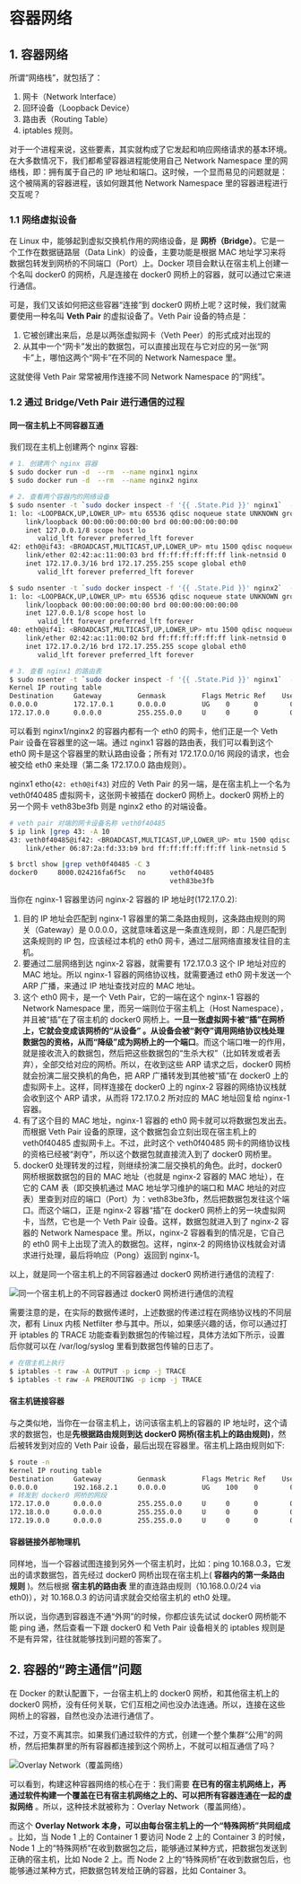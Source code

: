 # 容器网络


## 1. 容器网络
所谓“网络栈”，就包括了：
1. 网卡（Network Interface）
2. 回环设备（Loopback Device）
3. 路由表（Routing Table）
4. iptables 规则。

对于一个进程来说，这些要素，其实就构成了它发起和响应网络请求的基本环境。在大多数情况下，我们都希望容器进程能使用自己 Network Namespace 里的网络栈，即：拥有属于自己的 IP 地址和端口。这时候，一个显而易见的问题就是：这个被隔离的容器进程，该如何跟其他 Network Namespace 里的容器进程进行交互呢？

### 1.1 网络虚拟设备
在 Linux 中，能够起到虚拟交换机作用的网络设备，是 **网桥（Bridge）**。它是一个工作在数据链路层（Data Link）的设备，主要功能是根据 MAC 地址学习来将数据包转发到网桥的不同端口（Port）上。Docker 项目会默认在宿主机上创建一个名叫 docker0 的网桥，凡是连接在 docker0 网桥上的容器，就可以通过它来进行通信。

可是，我们又该如何把这些容器“连接”到 docker0 网桥上呢？这时候，我们就需要使用一种名叫 **Veth Pair** 的虚拟设备了。Veth Pair 设备的特点是：
1. 它被创建出来后，总是以两张虚拟网卡（Veth Peer）的形式成对出现的
2. 从其中一个“网卡”发出的数据包，可以直接出现在与它对应的另一张“网卡”上，哪怕这两个“网卡”在不同的 Network Namespace 里。

这就使得 Veth Pair 常常被用作连接不同 Network Namespace 的“网线”。

### 1.2 通过 Bridge/Veth Pair 进行通信的过程
#### 同一宿主机上不同容器互通
我们现在主机上创建两个 nginx 容器:

```bash
# 1. 创建两个 nginx 容器
$ sudo docker run -d  --rm  --name nginx1 nginx
$ sudo docker run -d  --rm  --name nginx2 nginx

# 2. 查看两个容器内的网络设备
$ sudo nsenter -t `sudo docker inspect -f '{{ .State.Pid }}' nginx1`  -n ip addr
1: lo: <LOOPBACK,UP,LOWER_UP> mtu 65536 qdisc noqueue state UNKNOWN group default qlen 1000
    link/loopback 00:00:00:00:00:00 brd 00:00:00:00:00:00
    inet 127.0.0.1/8 scope host lo
       valid_lft forever preferred_lft forever
42: eth0@if43: <BROADCAST,MULTICAST,UP,LOWER_UP> mtu 1500 qdisc noqueue state UP group default 
    link/ether 02:42:ac:11:00:03 brd ff:ff:ff:ff:ff:ff link-netnsid 0
    inet 172.17.0.3/16 brd 172.17.255.255 scope global eth0
       valid_lft forever preferred_lft forever

$ sudo nsenter -t `sudo docker inspect -f '{{ .State.Pid }}' nginx2`  -n ip addr
1: lo: <LOOPBACK,UP,LOWER_UP> mtu 65536 qdisc noqueue state UNKNOWN group default qlen 1000
    link/loopback 00:00:00:00:00:00 brd 00:00:00:00:00:00
    inet 127.0.0.1/8 scope host lo
       valid_lft forever preferred_lft forever
40: eth0@if41: <BROADCAST,MULTICAST,UP,LOWER_UP> mtu 1500 qdisc noqueue state UP group default 
    link/ether 02:42:ac:11:00:02 brd ff:ff:ff:ff:ff:ff link-netnsid 0
    inet 172.17.0.2/16 brd 172.17.255.255 scope global eth0
       valid_lft forever preferred_lft forever

# 3. 查看 nginx1 的路由表
$ sudo nsenter -t `sudo docker inspect -f '{{ .State.Pid }}' nginx1`  -n route -n
Kernel IP routing table
Destination     Gateway         Genmask         Flags Metric Ref    Use Iface
0.0.0.0         172.17.0.1      0.0.0.0         UG    0      0        0 eth0
172.17.0.0      0.0.0.0         255.255.0.0     U     0      0        0 eth0
```

可以看到 nginx1/nginx2 的容器内都有一个 eth0 的网卡，他们正是一个 Veth Pair 设备在容器里的这一端。通过 nginx1 容器的路由表，我们可以看到这个 eth0 网卡是这个容器里的默认路由设备；所有对 172.17.0.0/16 网段的请求，也会被交给 eth0 来处理（第二条 172.17.0.0 路由规则）。

nginx1 etho(`42: eth0@if43`) 对应的 Veth Pair 的另一端，是在宿主机上一个名为 veth0f40485 虚拟网卡，这张网卡被插在 docker0 网桥上。docker0 网桥上的另一个网卡 veth83be3fb 则是 nginx2 etho 的对端设备。 

```bash
# veth pair 对端的网卡设备名称 veth0f40485
$ ip link |grep 43: -A 10
43: veth0f40485@if42: <BROADCAST,MULTICAST,UP,LOWER_UP> mtu 1500 qdisc noqueue master docker0 state UP mode DEFAULT group default 
    link/ether 06:87:2a:fd:33:b9 brd ff:ff:ff:ff:ff:ff link-netnsid 5

$ brctl show |grep veth0f40485 -C 3	
docker0		8000.024216fa6f5c	no		veth0f40485
							            veth83be3fb
```

当你在 nginx-1 容器里访问 nginx-2 容器的 IP 地址时(172.17.0.2):
1. 目的 IP 地址会匹配到 nginx-1 容器里的第二条路由规则，这条路由规则的网关（Gateway）是 0.0.0.0，这就意味着这是一条直连规则，即：凡是匹配到这条规则的 IP 包，应该经过本机的 eth0 网卡，通过二层网络直接发往目的主机。
2. 要通过二层网络到达 nginx-2 容器，就需要有 172.17.0.3 这个 IP 地址对应的 MAC 地址。所以 nginx-1 容器的网络协议栈，就需要通过 eth0 网卡发送一个 ARP 广播，来通过 IP 地址查找对应的 MAC 地址。
3. 这个 eth0 网卡，是一个 Veth Pair，它的一端在这个 nginx-1 容器的 Network Namespace 里，而另一端则位于宿主机上（Host Namespace），并且被“插”在了宿主机的 docker0 网桥上。**一旦一张虚拟网卡被“插”在网桥上，它就会变成该网桥的“从设备” 。从设备会被“剥夺”调用网络协议栈处理数据包的资格，从而“降级”成为网桥上的一个端口**。而这个端口唯一的作用，就是接收流入的数据包，然后把这些数据包的“生杀大权”（比如转发或者丢弃），全部交给对应的网桥。所以，在收到这些 ARP 请求之后，docker0 网桥就会扮演二层交换机的角色，把 ARP 广播转发到其他被“插”在 docker0 上的虚拟网卡上。这样，同样连接在 docker0 上的 nginx-2 容器的网络协议栈就会收到这个 ARP 请求，从而将 172.17.0.2 所对应的 MAC 地址回复给 nginx-1 容器。
4. 有了这个目的 MAC 地址，nginx-1 容器的 eth0 网卡就可以将数据包发出去。而根据 Veth Pair 设备的原理，这个数据包会立刻出现在宿主机上的 veth0f40485 虚拟网卡上。不过，此时这个 veth0f40485 网卡的网络协议栈的资格已经被“剥夺”，所以这个数据包就直接流入到了 docker0 网桥里。
5. docker0 处理转发的过程，则继续扮演二层交换机的角色。此时，docker0 网桥根据数据包的目的 MAC 地址（也就是 nginx-2 容器的 MAC 地址），在它的 CAM 表（即交换机通过 MAC 地址学习维护的端口和 MAC 地址的对应表）里查到对应的端口（Port）为：veth83be3fb，然后把数据包发往这个端口。而这个端口，正是 nginx-2 容器“插”在 docker0 网桥上的另一块虚拟网卡，当然，它也是一个 Veth Pair 设备。这样，数据包就进入到了 nginx-2 容器的 Network Namespace 里。所以，nginx-2 容器看到的情况是，它自己的 eth0 网卡上出现了流入的数据包。这样，nginx-2 的网络协议栈就会对请求进行处理，最后将响应（Pong）返回到 nginx-1。

以上，就是同一个宿主机上的不同容器通过 docker0 网桥进行通信的流程了:

![同一个宿主机上的不同容器通过 docker0 网桥进行通信的流程](/images/k8s/k8s_use/net_local_container.png)

需要注意的是，在实际的数据传递时，上述数据的传递过程在网络协议栈的不同层次，都有 Linux 内核 Netfilter 参与其中。所以，如果感兴趣的话，你可以通过打开 iptables 的 TRACE 功能查看到数据包的传输过程，具体方法如下所示，设置后你就可以在 /var/log/syslog 里看到数据包传输的日志了。

```bash
# 在宿主机上执行
$ iptables -t raw -A OUTPUT -p icmp -j TRACE
$ iptables -t raw -A PREROUTING -p icmp -j TRACE
```
#### 宿主机链接容器
与之类似地，当你在一台宿主机上，访问该宿主机上的容器的 IP 地址时，这个请求的数据包，也是**先根据路由规则到达 docker0 网桥(宿主机上的路由规则)**，然后被转发到对应的 Veth Pair 设备，最后出现在容器里。宿主机上路由规则如下:

```bash
$ route -n
Kernel IP routing table
Destination     Gateway         Genmask         Flags Metric Ref    Use Iface
0.0.0.0         192.168.2.1     0.0.0.0         UG    100    0        0 ens33
# 转发到 docker0 网桥的网段
172.17.0.0      0.0.0.0         255.255.0.0     U     0      0        0 docker0
172.18.0.0      0.0.0.0         255.255.0.0     U     0      0        0 br-e9bded9defe4
172.19.0.0      0.0.0.0         255.255.0.0     U     0      0        0 br-25af924c88b8
```
#### 容器链接外部物理机
同样地，当一个容器试图连接到另外一个宿主机时，比如：ping 10.168.0.3，它发出的请求数据包，首先经过 docker0 网桥出现在宿主机上( **容器内的第一条路由规则** )。然后根据 **宿主机的路由表** 里的直连路由规则（10.168.0.0/24 via eth0)），对 10.168.0.3 的访问请求就会交给宿主机的 eth0 处理。

所以说，当你遇到容器连不通“外网”的时候，你都应该先试试 docker0 网桥能不能 ping 通，然后查看一下跟 docker0 和 Veth Pair 设备相关的 iptables 规则是不是有异常，往往就能够找到问题的答案了。

## 2. 容器的“跨主通信”问题
在 Docker 的默认配置下，一台宿主机上的 docker0 网桥，和其他宿主机上的 docker0 网桥，没有任何关联，它们互相之间也没办法连通。所以，连接在这些网桥上的容器，自然也没办法进行通信了。

不过，万变不离其宗。如果我们通过软件的方式，创建一个整个集群“公用”的网桥，然后把集群里的所有容器都连接到这个网桥上，不就可以相互通信了吗？

![Overlay Network（覆盖网络）](/images/k8s/k8s_use/overlay_net.webp)

可以看到，构建这种容器网络的核心在于：我们需要 **在已有的宿主机网络上，再通过软件构建一个覆盖在已有宿主机网络之上的、可以把所有容器连通在一起的虚拟网络** 。所以，这种技术就被称为：Overlay Network（覆盖网络）。

而这个 **Overlay Network 本身，可以由每台宿主机上的一个“特殊网桥”共同组成** 。比如，当 Node 1 上的 Container 1 要访问 Node 2 上的 Container 3 的时候，Node 1 上的“特殊网桥”在收到数据包之后，能够通过某种方式，把数据包发送到正确的宿主机，比如 Node 2 上。而 Node 2 上的“特殊网桥”在收到数据包后，也能够通过某种方式，把数据包转发给正确的容器，比如 Container 3。

